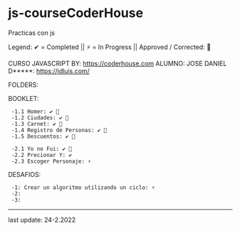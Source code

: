 # js-courseCoderHouse
 Practicas con js
 
 Legend: ✔ = Completed  || ⚡ = In Progress || Approved / Corrected: 💪
 
 CURSO JAVASCRIPT BY: https://coderhouse.com
 ALUMNO: JOSE DANIEL D*****: https://jdluis.com/
 
 FOLDERS:
 
  BOOKLET: 
  
     -1.1 Homer: ✔ 💪
     -1.2 Ciudades: ✔ 💪
     -1.3 Carnet: ✔ 💪
     -1.4 Registro de Personas: ✔ 💪
     -1.5 Descuentos: ✔ 💪
     
     -2.1 Yo no Fui: ✔ 💪
     -2.2 Precionar Y: ✔ 
     -2.3 Escoger Personaje: ⚡


  DESAFIOS:
   
     -1: Crear un algoritmo utilizando un ciclo: ⚡
     -2:
     -3:
     
  ***************************************************************************************
   
   last update: 24-2.2022
   
